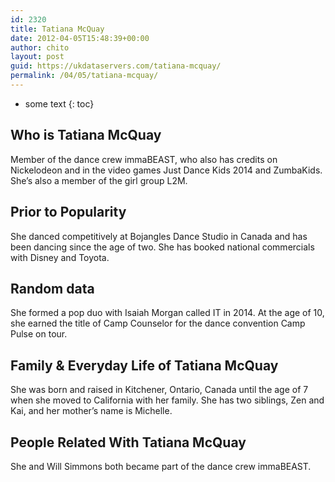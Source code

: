 ```yaml
---
id: 2320
title: Tatiana McQuay
date: 2012-04-05T15:48:39+00:00
author: chito
layout: post
guid: https://ukdataservers.com/tatiana-mcquay/
permalink: /04/05/tatiana-mcquay/
---
```


* some text
{: toc}
          
          
## Who is  Tatiana McQuay
                  
                  
                  
Member of the dance crew immaBEAST, who also has credits on Nickelodeon and in the video games Just Dance Kids 2014 and ZumbaKids. She&#8217;s also a member of the girl group L2M. 
                  
                
                
                
## Prior to Popularity 
                  
                  
                  
She danced competitively at Bojangles Dance Studio in Canada and has been dancing since the age of two. She has booked national commercials with Disney and Toyota. 
                  
                
                
                
## Random data 
                  
                  
                  
She formed a pop duo with Isaiah Morgan called IT in 2014. At the age of 10, she earned the title of Camp Counselor for the dance convention Camp Pulse on tour. 
                  
                
                
                
## Family & Everyday Life of Tatiana McQuay
                  
                  
                  
She was born and raised in Kitchener, Ontario, Canada until the age of 7 when she moved to California with her family. She has two siblings, Zen and Kai, and her mother&#8217;s name is Michelle. 
                  
                
                
                
## People Related With  Tatiana McQuay
                  
                  
                  
She and Will Simmons both became part of the dance crew immaBEAST. 
                  
                
              
            
          
          
          
    
    
  
